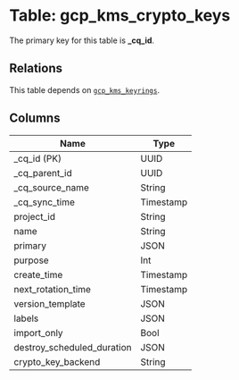 # Table: gcp_kms_crypto_keys



The primary key for this table is **_cq_id**.

## Relations
This table depends on [`gcp_kms_keyrings`](gcp_kms_keyrings.md).

## Columns
| Name          | Type          |
| ------------- | ------------- |
|_cq_id (PK)|UUID|
|_cq_parent_id|UUID|
|_cq_source_name|String|
|_cq_sync_time|Timestamp|
|project_id|String|
|name|String|
|primary|JSON|
|purpose|Int|
|create_time|Timestamp|
|next_rotation_time|Timestamp|
|version_template|JSON|
|labels|JSON|
|import_only|Bool|
|destroy_scheduled_duration|JSON|
|crypto_key_backend|String|